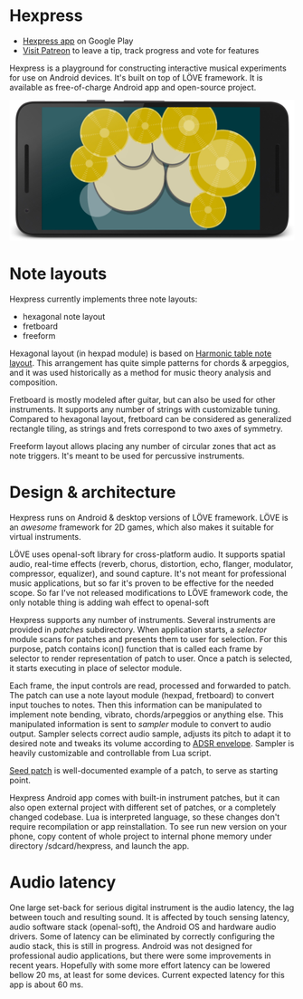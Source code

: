 # Hexpress

* [Hexpress app](https://play.google.com/store/apps/details?id=com.castlewrath.hexpress) on Google Play
* [Visit Patreon](https://www.patreon.com) to leave a tip, track progress and vote for features 

Hexpress is a playground for constructing interactive musical experiments for use on Android devices. It's built on top of LÖVE framework. It is available as free-of-charge Android app and open-source project.

![App screenshot](media/garage_framed.jpg)

# Note layouts

Hexpress currently implements three note layouts: 

* hexagonal note layout
* fretboard
* freeform

Hexagonal layout (in hexpad module) is based on [Harmonic table note layout](https://en.wikipedia.org/wiki/Harmonic_table_note_layout). This arrangement has quite simple patterns for chords & arpeggios, and it was used historically as a method for music theory analysis and composition.

Fretboard is mostly modeled after guitar, but can also be used for other instruments. It supports any number of strings with customizable tuning. Compared to hexagonal layout, fretboard can be considered as generalized rectangle tiling, as strings and frets correspond to two axes of symmetry.

Freeform layout allows placing any number of circular zones that act as note triggers. It's meant to be used for percussive instruments.

# Design & architecture

Hexpress runs on Android & desktop versions of LÖVE framework. LÖVE is an *awesome* framework for 2D games, which also makes it suitable for virtual instruments.

LÖVE uses openal-soft library for cross-platform audio. It supports spatial audio, real-time effects (reverb, chorus, distortion, echo, flanger, modulator, compressor, equalizer), and sound capture. It's not meant for professional music applications, but so far it's proven to be effective for the needed scope. So far I've not released modifications to LÖVE framework code, the only notable thing is adding wah effect to openal-soft

Hexpress supports any number of instruments. Several instruments are provided in *patches* subdirectory. When application starts, a *selector* module scans for patches and presents them to user for selection. For this purpose, patch contains icon() function that is called each frame by selector to render representation of patch to user. Once a patch is selected, it starts executing in place of selector module.

Each frame, the input controls are read, processed and forwarded to patch. The patch can use a note layout module (hexpad, fretboard) to convert input touches to notes. Then this information can be manipulated to implement note bending, vibrato, chords/arpeggios or anything else. This manipulated information is sent to *sampler* module to convert to audio output. Sampler selects correct audio sample, adjusts its pitch to adapt it to desired note and tweaks its volume according to [ADSR envelope](https://en.wikipedia.org/wiki/Synthesizer#ADSR_envelope). Sampler is heavily customizable and controllable from Lua script.

[Seed patch]('patches/seed/seed.lua') is well-documented example of a patch, to serve as starting point.

Hexpress Android app comes with built-in instrument patches, but it can also open external project with different set of patches, or a completely changed codebase. Lua is interpreted language, so these changes don't require recompilation or app reinstallation. To see run new version on your phone, copy content of whole project to internal phone memory under directory /sdcard/hexpress, and launch the app.

# Audio latency

One large set-back for serious digital instrument is the audio latency, the lag between touch and resulting sound. It is affected by touch sensing latency, audio software stack (openal-soft), the Android OS and hardware audio drivers. Some of latency can be eliminated by correctly configuring the audio stack, this is still in progress. Android was not designed for professional audio applications, but there were some improvements in recent years. Hopefully with some more effort latency can be lowered bellow 20 ms, at least for some devices. Current expected latency for this app is about 60 ms.
